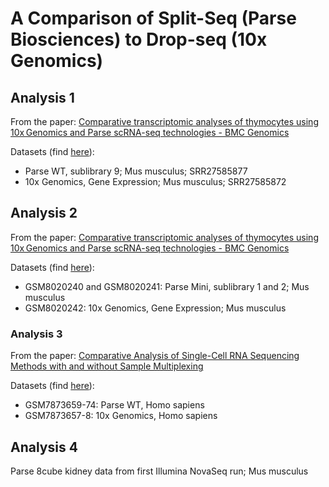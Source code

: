 # A Comparison of Split-Seq (Parse Biosciences) to Drop-seq (10x Genomics)
## Analysis 1
From the paper: [Comparative transcriptomic analyses of thymocytes using 10x Genomics and Parse scRNA-seq technologies - BMC Genomics](https://link.springer.com/article/10.1186/s12864-024-10976-x)

Datasets (find [here](https://www.ncbi.nlm.nih.gov/sra?term=SRP484103)):
- Parse WT, sublibrary 9; Mus musculus; SRR27585877
- 10x Genomics, Gene Expression; Mus musculus; SRR27585872

## Analysis 2
From the paper: [Comparative transcriptomic analyses of thymocytes using 10x Genomics and Parse scRNA-seq technologies - BMC Genomics](https://link.springer.com/article/10.1186/s12864-024-10976-x)

Datasets (find [here](https://www.ncbi.nlm.nih.gov/sra?term=SRP484103)):
- GSM8020240 and GSM8020241: Parse Mini, sublibrary 1 and 2; Mus musculus
- GSM8020242: 10x Genomics, Gene Expression; Mus musculus

### Analysis 3
From the paper: [Comparative Analysis of Single-Cell RNA Sequencing Methods with and without Sample Multiplexing](https://www.mdpi.com/1422-0067/25/7/3828)

Datasets (find [here](https://www.ncbi.nlm.nih.gov/sra?term=SRP469371)):
- GSM7873659-74: Parse WT, Homo sapiens
- GSM7873657-8: 10x Genomics, Homo sapiens

## Analysis 4
Parse 8cube kidney data from first Illumina NovaSeq run; Mus musculus
